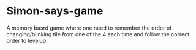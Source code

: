 # Simon-says-game
A memory basrd game where one need to remember the order of changing/blinking tile from one of the 4 each time and follow the correct order to levelup.  
